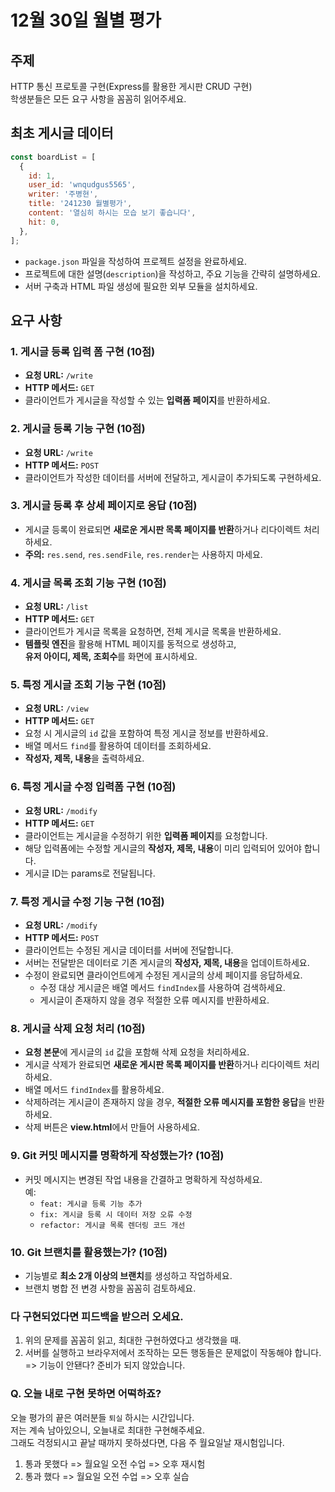 # 12월 30일 월별 평가

## 주제  
HTTP 통신 프로토콜 구현(Express를 활용한 게시판 CRUD 구현)  
학생분들은 모든 요구 사항을 꼼꼼히 읽어주세요.  

## 최초 게시글 데이터  

```js
const boardList = [
  {
    id: 1,
    user_id: 'wnqudgus5565',
    writer: '주병현',
    title: '241230 월별평가',
    content: '열심히 하시는 모습 보기 좋습니다',
    hit: 0,
  },
];
```

- `package.json` 파일을 작성하여 프로젝트 설정을 완료하세요.  
- 프로젝트에 대한 설명(`description`)을 작성하고, 주요 기능을 간략히 설명하세요.  
- 서버 구축과 HTML 파일 생성에 필요한 외부 모듈을 설치하세요. 

## 요구 사항  

### **1. 게시글 등록 입력 폼 구현 (10점)**  

- **요청 URL:** `/write`  
- **HTTP 메서드:** `GET`  
- 클라이언트가 게시글을 작성할 수 있는 **입력폼 페이지**를 반환하세요.  

### **2. 게시글 등록 기능 구현 (10점)**  

- **요청 URL:** `/write`  
- **HTTP 메서드:** `POST`  
- 클라이언트가 작성한 데이터를 서버에 전달하고, 게시글이 추가되도록 구현하세요.  

### **3. 게시글 등록 후 상세 페이지로 응답 (10점)**  

- 게시글 등록이 완료되면 **새로운 게시판 목록 페이지를 반환**하거나 리다이렉트 처리하세요.  
- **주의:** `res.send`, `res.sendFile`, `res.render`는 사용하지 마세요.  

### **4. 게시글 목록 조회 기능 구현 (10점)**  

- **요청 URL:** `/list`  
- **HTTP 메서드:** `GET`  
- 클라이언트가 게시글 목록을 요청하면, 전체 게시글 목록을 반환하세요.  
- **템플릿 엔진**을 활용해 HTML 페이지를 동적으로 생성하고,  
  **유저 아이디, 제목, 조회수**를 화면에 표시하세요.  

### **5. 특정 게시글 조회 기능 구현 (10점)**  

- **요청 URL:** `/view`  
- **HTTP 메서드:** `GET`  
- 요청 시 게시글의 `id` 값을 포함하여 특정 게시글 정보를 반환하세요.  
- 배열 메서드 `find`를 활용하여 데이터를 조회하세요.  
- **작성자, 제목, 내용**을 출력하세요.  

### **6. 특정 게시글 수정 입력폼 구현 (10점)**  

- **요청 URL:** `/modify`  
- **HTTP 메서드:** `GET`  
- 클라이언트는 게시글을 수정하기 위한 **입력폼 페이지**를 요청합니다.  
- 해당 입력폼에는 수정할 게시글의 **작성자, 제목, 내용**이 미리 입력되어 있어야 합니다.  
- 게시글 ID는 params로 전달됩니다.  

### **7. 특정 게시글 수정 기능 구현 (10점)**  

- **요청 URL:** `/modify`  
- **HTTP 메서드:** `POST`  
- 클라이언트는 수정된 게시글 데이터를 서버에 전달합니다.  
- 서버는 전달받은 데이터로 기존 게시글의 **작성자, 제목, 내용**을 업데이트하세요.  
- 수정이 완료되면 클라이언트에게 수정된 게시글의 상세 페이지를 응답하세요.  
  - 수정 대상 게시글은 배열 메서드 `findIndex`를 사용하여 검색하세요.  
  - 게시글이 존재하지 않을 경우 적절한 오류 메시지를 반환하세요.  

### **8. 게시글 삭제 요청 처리 (10점)**  

- **요청 본문**에 게시글의 `id` 값을 포함해 삭제 요청을 처리하세요.  
- 게시글 삭제가 완료되면 **새로운 게시판 목록 페이지를 반환**하거나 리다이렉트 처리하세요.  
- 배열 메서드 `findIndex`를 활용하세요.  
- 삭제하려는 게시글이 존재하지 않을 경우, **적절한 오류 메시지를 포함한 응답**을 반환하세요.  
- 삭제 버튼은 **view.html**에서 만들어 사용하세요.  

### **9. Git 커밋 메시지를 명확하게 작성했는가? (10점)**  

- 커밋 메시지는 변경된 작업 내용을 간결하고 명확하게 작성하세요.  
  예:  
  - `feat: 게시글 등록 기능 추가`  
  - `fix: 게시글 등록 시 데이터 저장 오류 수정`  
  - `refactor: 게시글 목록 렌더링 코드 개선`  

### **10. Git 브랜치를 활용했는가? (10점)**  

- 기능별로 **최소 2개 이상의 브랜치**를 생성하고 작업하세요.  
- 브랜치 병합 전 변경 사항을 꼼꼼히 검토하세요.  

### 다 구현되었다면 피드백을 받으러 오세요.  

1. 위의 문제를 꼼꼼히 읽고, 최대한 구현하였다고 생각했을 때.
2. 서버를 실행하고 브라우저에서 조작하는 모든 행동들은 문제없이 작동해야 합니다.
=> 기능이 안됀다? 준비가 되지 않았습니다.

### Q. 오늘 내로 구현 못하면 어떡하죠?

오늘 평가의 끝은 여러분들 `퇴실` 하시는 시간입니다.  
저는 계속 남아있으니, 오늘내로 최대한 구현해주세요.  
그래도 걱정되시고 끝날 때까지 못하셨다면, 다음 주 월요일날 재시험입니다.  

1. 통과 못했다 => 월요일 오전 수업 => 오후 재시험
2. 통과 했다 => 월요일 오전 수업 => 오후 실습